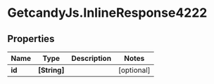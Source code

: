 # GetcandyJs.InlineResponse4222

## Properties

Name | Type | Description | Notes
------------ | ------------- | ------------- | -------------
**id** | **[String]** |  | [optional] 



